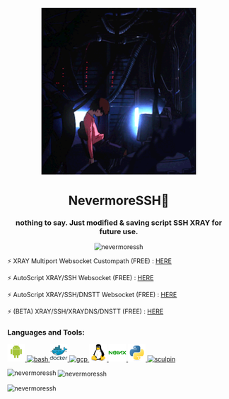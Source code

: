 
<p align="center">
<img src="https://github.com/NevermoreSSH/NevermoreSSH/blob/main/171291.gif" width="350" title="Autoscript-Lite">

<h1 align="center">NevermoreSSH👻 </h1> 
<h3 align="center">nothing to say. Just modified & saving script SSH XRAY for future use.</h3>
<p align="center"> <img src="https://komarev.com/ghpvc/?username=nevermoressh&label=Profile%20views&color=0e75b6&style=flat" alt="nevermoressh" /> </p>

⚡ XRAY Multiport Websocket Custompath (FREE) : [HERE](https://github.com/NevermoreSSH/yourpath)

⚡ AutoScript XRAY/SSH Websocket (FREE) : [HERE](https://github.com/NevermoreSSH/Blueblue)

⚡ AutoScript XRAY/SSH/DNSTT Websocket (FREE) : [HERE](https://github.com/NevermoreSSH/hop)

⚡ (BETA) XRAY/SSH/XRAYDNS/DNSTT (FREE) : [HERE](https://github.com/NevermoreSSH/VVV)

<h3 align="left">Languages and Tools:</h3>
<p align="left"> <a href="https://developer.android.com" target="_blank" rel="noreferrer"> <img src="https://raw.githubusercontent.com/devicons/devicon/master/icons/android/android-original-wordmark.svg" alt="android" width="40" height="40"/> </a> <a href="https://www.gnu.org/software/bash/" target="_blank" rel="noreferrer"> <img src="https://www.vectorlogo.zone/logos/gnu_bash/gnu_bash-icon.svg" alt="bash" width="40" height="40"/> </a> <a href="https://www.docker.com/" target="_blank" rel="noreferrer"> <img src="https://raw.githubusercontent.com/devicons/devicon/master/icons/docker/docker-original-wordmark.svg" alt="docker" width="40" height="40"/> </a> <a href="https://cloud.google.com" target="_blank" rel="noreferrer"> <img src="https://www.vectorlogo.zone/logos/google_cloud/google_cloud-icon.svg" alt="gcp" width="40" height="40"/> </a> <a href="https://www.linux.org/" target="_blank" rel="noreferrer"> <img src="https://raw.githubusercontent.com/devicons/devicon/master/icons/linux/linux-original.svg" alt="linux" width="40" height="40"/> </a> <a href="https://www.nginx.com" target="_blank" rel="noreferrer"> <img src="https://raw.githubusercontent.com/devicons/devicon/master/icons/nginx/nginx-original.svg" alt="nginx" width="40" height="40"/> </a> <a href="https://www.python.org" target="_blank" rel="noreferrer"> <img src="https://raw.githubusercontent.com/devicons/devicon/master/icons/python/python-original.svg" alt="python" width="40" height="40"/> </a> <a href="https://sculpin.io/" target="_blank" rel="noreferrer"> <img src="https://gist.githubusercontent.com/vivek32ta/c7f7bf583c1fb1c58d89301ea40f37fd/raw/1782aef8672484698c0dd407f900c4a329ed5bc4/sculpin.svg" alt="sculpin" width="40" height="40"/> </a> </p>

<p><img align="left" src="https://github-readme-stats.vercel.app/api/top-langs?username=nevermoressh&show_icons=true&locale=en&layout=compact" alt="nevermoressh" /></p>


<p>&nbsp;<img align="center" src="https://github-readme-stats.vercel.app/api?username=nevermoressh&show_icons=true&locale=en" alt="nevermoressh" /></p>


<p><img align="center" src="https://github-readme-streak-stats.herokuapp.com/?user=nevermoressh&" alt="nevermoressh" /></p>





<!--
**NevermoreSSH/NevermoreSSH** is a ✨ _special_ ✨ repository because its `README.md` (this file) appears on your GitHub profile.

Here are some ideas to get you started:

- 🔭 I’m currently working on ...
- 🌱 I’m currently learning ...
- 👯 I’m looking to collaborate on ...
- 🤔 I’m looking for help with ...
- 💬 Ask me about ...
- 📫 How to reach me: ...
- 😄 Pronouns: ...
- ⚡ Fun fact: ...
-->
